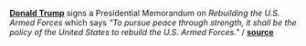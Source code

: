 **[Donald Trump](https://en.wikipedia.org/wiki/Donald_Trump "Wiki Donald
Trump")** signs a Presidential Memorandum on _Rebuilding the U.S. Armed Forces_ 
which says _"To pursue peace through strength, it shall be the policy of the
United States to rebuild the U.S. Armed Forces."_
/ **[source](https://www.whitehouse.gov/the-press-office/2017/01/27/presidential-memorandum-rebuilding-us-armed-forces)**

